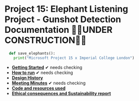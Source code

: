 # Project 15: Elephant Listening Project - Gunshot Detection Documentation 👷‍♂️UNDER CONSTRUCTION👷‍♀️

```python
  def save_elephants():
    print("Microsoft Project 15 x Imperial College London")
```

* [__Getting Started__](gettingstarted.md) ✔ needs checking
* [__How to run__](howtorun.md) ✔ needs checking
* [__Design History__](designhistory.md)
* [__Meeting Minutes__](meetingminutes.md) ✔ needs checking
* [__Code and resources used__](coderesources.md)
* [__Ethical consequences and Sustainability report__](ethicalsustainability.md)

